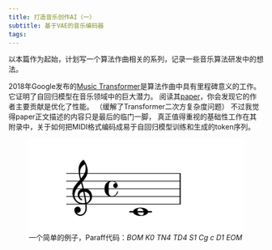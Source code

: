```yaml
---
title: 打造音乐创作AI（一）
subtitle: 基于VAE的音乐编码器
tags:
---
```



以本篇作为起始，计划写一个算法作曲相关的系列，记录一些音乐算法研发中的想法。

2018年Google发布的[Music Transformer](https://magenta.tensorflow.org/music-transformer)是算法作曲中具有里程碑意义的工作。
它证明了自回归模型在音乐领域中的巨大潜力。
阅读其[paper](https://arxiv.org/abs/1809.04281)，你会发现它的作者主要贡献是优化了性能。
（缓解了Transformer二次方复杂度问题）
不过我觉得paper正文描述的内容只是最后的临门一脚，
真正值得重视的基础性工作在其附录中，关于如何把MIDI格式编码成易于自回归模型训练和生成的token序列。

<figure>
	<picture>
		<img src="/images/paraff-whole-c.svg" />
	</picture>
	<figcaption>
		一个简单的例子，Paraff代码：<em>BOM K0 TN4 TD4 S1 Cg c D1 EOM</em>
	</figcaption>
</figure>

